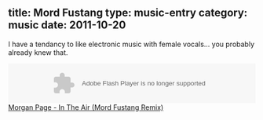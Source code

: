 title: Mord Fustang
type: music-entry
category: music
date: 2011-10-20
---

I have a tendancy to like electronic music with female vocals... you probably already knew that.

<object height="81" width="100%"> <param name="movie" value="http://player.soundcloud.com/player.swf?url=http%3A%2F%2Fapi.soundcloud.com%2Ftracks%2F25918134"></param> <param name="allowscriptaccess" value="always"></param> <embed allowscriptaccess="always" height="81" src="http://player.soundcloud.com/player.swf?url=http%3A%2F%2Fapi.soundcloud.com%2Ftracks%2F25918134" type="application/x-shockwave-flash" width="100%"></embed> </object>  <span><a
href="http://soundcloud.com/1reyson/morgan-page-in-the-air-mord">Morgan Page - In The Air (Mord Fustang Remix)</a>

